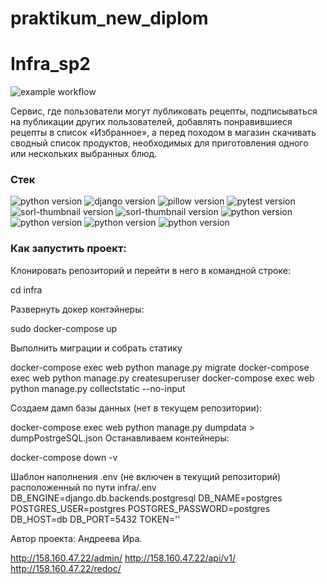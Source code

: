# praktikum_new_diplom
# Infra_sp2

![example workflow](https://github.com/Irya0103/foodgram-project-react/actions/workflows/main.yml/badge.svg)

Cервис, где пользователи могут публиковать рецепты, подписываться на публикации других пользователей, добавлять понравившиеся рецепты в список «Избранное», а перед походом в магазин скачивать сводный список продуктов, необходимых для приготовления одного или нескольких выбранных блюд.

### **Стек**
![python version](https://img.shields.io/badge/Python-3.7-green)
![django version](https://img.shields.io/badge/Django-2.2-green)
![pillow version](https://img.shields.io/badge/Pillow-8.3-green)
![pytest version](https://img.shields.io/badge/pytest-6.2-green)
![sorl-thumbnail version](https://img.shields.io/badge/thumbnail-12.7-green)
![sorl-thumbnail version](https://img.shields.io/badge/Django%20REST%20Framework-%203.12.4-green)
![python version](https://img.shields.io/badge/Docker-3.3-green)
![python version](https://img.shields.io/badge/Nginx-%201.18-green)
![python version](https://img.shields.io/badge/Docker-3.3-green)
![python version](https://img.shields.io/badge/Docker-3.3-green)


### Как запустить проект:


Клонировать репозиторий и перейти в него в командной строке:

cd infra

Развернуть докер контэйнеры:

sudo docker-compose up

Выполнить миграции и собрать статику

docker-compose exec web python manage.py migrate
docker-compose exec web python manage.py createsuperuser
docker-compose exec web python manage.py collectstatic --no-input

Создаем дамп базы данных (нет в текущем репозитории):

docker-compose exec web python manage.py dumpdata > dumpPostrgeSQL.json
Останавливаем контейнеры:

docker-compose down -v

Шаблон наполнения .env (не включен в текущий репозиторий) расположенный по пути infra/.env
DB_ENGINE=django.db.backends.postgresql
DB_NAME=postgres
POSTGRES_USER=postgres
POSTGRES_PASSWORD=postgres
DB_HOST=db
DB_PORT=5432
TOKEN=''


Автор проекта: Андреева Ира.

http://158.160.47.22/admin/
http://158.160.47.22/api/v1/
http://158.160.47.22/redoc/
